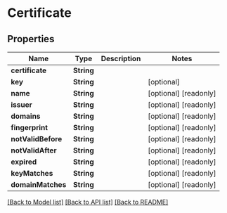 # Certificate

## Properties

Name | Type | Description | Notes
------------ | ------------- | ------------- | -------------
**certificate** | **String** |  | 
**key** | **String** |  | [optional] 
**name** | **String** |  | [optional] [readonly] 
**issuer** | **String** |  | [optional] [readonly] 
**domains** | **String** |  | [optional] [readonly] 
**fingerprint** | **String** |  | [optional] [readonly] 
**notValidBefore** | **String** |  | [optional] [readonly] 
**notValidAfter** | **String** |  | [optional] [readonly] 
**expired** | **String** |  | [optional] [readonly] 
**keyMatches** | **String** |  | [optional] [readonly] 
**domainMatches** | **String** |  | [optional] [readonly] 

[[Back to Model list]](../README.md#documentation-for-models) [[Back to API list]](../README.md#documentation-for-api-endpoints) [[Back to README]](../README.md)


